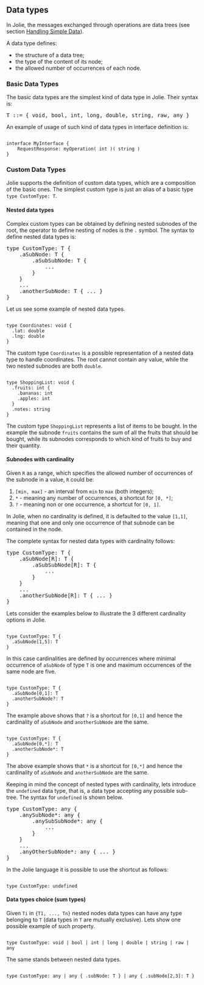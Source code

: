 ## Data types

In Jolie, the messages exchanged through operations are data trees (see section [Handling Simple Data](/documentation/basics/handling_simple_data.html)). 

A data type defines:

- the structure of a data tree;
- the type of the content of its node;
- the allowed number of occurrences of each node.

### Basic Data Types

The basic data types are the simplest kind of data type in Jolie. 
Their syntax is:

<pre class="syntax">
T ::= { void, bool, int, long, double, string, raw, any }
</pre>

An example of usage of such kind of data types in interface definition is:

<pre><code class="language-jolie code">
interface MyInterface {
    RequestResponse: myOperation( int )( string )
}
</code></pre>

### Custom Data Types

Jolie supports the definition of custom data types, which are a composition of the basic ones.
The simplest custom type is just an alias of a basic type `type CustomType: T`.

#### Nested data types 

Complex custom types can be obtained by defining nested subnodes of the root, the operator to define nesting of nodes is the `.` symbol. The syntax to define nested data types is:

<pre class="syntax">
type CustomType: T {
    .aSubNode: T {
        .aSubSubNode: T {
            ...
        }
    }
    ...
    .anotherSubNode: T { ... }
}
</pre>

Let us see some example of nested data types.

<pre><code class="language-jolie code">
type Coordinates: void {
  .lat: double
  .lng: double
}
</code></pre>

The custom type `Coordinates` is a possible representation of a nested data type to handle coordinates. The root cannot contain any value, while the two nested subnodes are both `double`.

<pre><code class="language-jolie code">
type ShoppingList: void {
  .fruits: int {
    .bananas: int
    .apples: int
  }
  .notes: string
}
</code></pre>

The custom type `ShoppingList` represents a list of items to be bought. In the example the subnode `fruits` contains the sum of all the fruits that should be bought, while its subnodes corresponds to which kind of fruits to buy and their quantity.

#### Subnodes with cardinality

Given `R` as a range, which specifies the allowed number of occurrences of the subnode in a value, `R` could be: 
1. `[min, max]` - an interval from `min` to `max` (both integers);
2. `*` - meaning any number of occurrences, a shortcut for `[0, *]`;
3. `?` - meaning non or one occurrence, a shortcut for `[0, 1]`.

In Jolie, when no cardinality is defined, it is defaulted to the value `[1,1]`, meaning that one and only one occurrence of that subnode can be contained in the node. 

The complete syntax for nested data types with cardinality follows:

<pre class="syntax">
type CustomType: T {
    .aSubNode[R]: T {
        .aSubSubNode[R]: T {
            ...
        }
    }
    ...
    .anotherSubNode[R]: T { ... }
}
</pre>

Lets consider the examples below to illustrate the 3 different cardinality options in Jolie.

<pre><code class="language-jolie code">
type CustomType: T {
  .aSubNode[1,5]: T
}
</code></pre>

In this case cardinalities are defined by occurrences where minimal occurrence of `aSubNode` of type `T` is one and maximum occurrences of the same node are five.

<pre><code class="language-jolie code">
type CustomType: T {
  .aSubNode[0,1]: T
  .anotherSubNode?: T
}
</code></pre>

The example above shows that `?` is a shortcut for `[0,1]` and hence the cardinality of `aSubNode` and `anotherSubNode` are the same.

<pre><code class="language-jolie code">
type CustomType: T {
  .aSubNode[0,*]: T
  .anotherSubNode*: T
}
</code></pre>

The above example shows that `*` is a shortcut for `[0,*]` and hence the cardinality of `aSubNode` and `anotherSubNode` are the same.

Keeping in mind the concept of nested types with cardinality, lets introduce the `undefined` data type, that is, a data type accepting any possible sub-tree. The syntax for `undefined` is shown below.

<pre class="syntax">
type CustomType: any {
    .anySubNode*: any {
        .anySubSubNode*: any {
            ...
        }
    }
    ...
    .anyOtherSubNode*: any { ... }
}
</pre>

In the Jolie language it is possible to use the shortcut as follows: 

<pre><code class="language-jolie code">
type CustomType: undefined
</code></pre>

#### Data types choice (sum types)

Given `Ti` in `{T1, ..., Tn}` nested nodes data types can have any type belonging to `T` (data types in `T` are mutually exclusive).
Lets show one possible example of such property.

<pre><code class="language-jolie code">
type CustomType: void | bool | int | long | double | string | raw | any 
</code></pre>

The same stands between nested data types.

<pre><code class="language-jolie code">
type CustomType: any | any { .subNode: T } | any { .subNode[2,3]: T }
</code></pre>